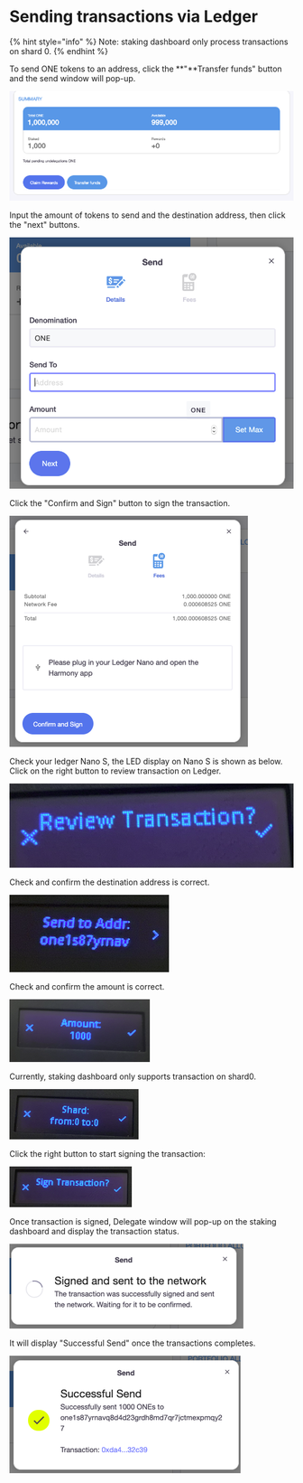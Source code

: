 # Sending transactions via Ledger

{% hint style="info" %}
Note: staking dashboard only process transactions on shard 0.
{% endhint %}

To send ONE tokens to an address, click the **"**Transfer funds" button and the send window will pop-up.

![](../../../.gitbook/assets/image%20%28130%29.png)

Input the amount of tokens to send and the destination address, then click the "next" buttons.

![](../../../.gitbook/assets/image%20%28121%29.png)

Click the "Confirm and Sign" button to sign the transaction.

![](../../../.gitbook/assets/image%20%2833%29.png)

Check your ledger Nano S, the LED display on Nano S is shown as below.  Click on the right button to review transaction on Ledger.

![](../../../.gitbook/assets/image%20%2825%29.png)

Check and confirm the destination address is correct.

![](../../../.gitbook/assets/image%20%28123%29.png)

Check and confirm the amount is correct.

![](../../../.gitbook/assets/image%20%28135%29.png)

Currently, staking dashboard only supports transaction on shard0.

![](../../../.gitbook/assets/image%20%2836%29.png)

Click the right button to start signing the transaction:

![](../../../.gitbook/assets/image%20%2879%29.png)

Once transaction is signed, Delegate window will pop-up on the staking dashboard and display the transaction status.

![](../../../.gitbook/assets/image%20%2888%29.png)

 It will display "Successful Send" once the transactions completes.

![](../../../.gitbook/assets/image%20%28149%29.png)

